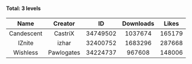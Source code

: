 #### Total: 3 levels

| Name | Creator | ID | Downloads | Likes |
|:---:|:---:|:---:|:---:|:---:|
| Candescent | CastriX | 34749502 | 1037674 | 165179
| IZnite | izhar | 32400752 | 1683296 | 287668
| Wishless | Pawlogates | 34224737 | 967608 | 148006
